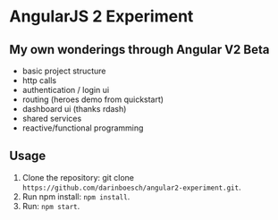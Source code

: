 # AngularJS 2 Experiment
## My own wonderings through Angular V2 Beta
* basic project structure
* http calls
* authentication / login ui
* routing (heroes demo from quickstart)
* dashboard ui (thanks rdash)
* shared services
* reactive/functional programming

## Usage

1. Clone the repository: git clone `https://github.com/darinboesch/angular2-experiment.git`.
2. Run npm install: `npm install`.
3. Run: `npm start`.

